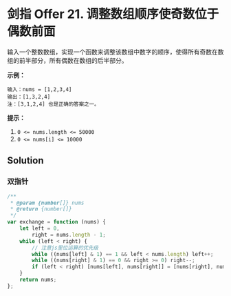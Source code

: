 # 剑指 Offer 21. 调整数组顺序使奇数位于偶数前面

输入一个整数数组，实现一个函数来调整该数组中数字的顺序，使得所有奇数在数组的前半部分，所有偶数在数组的后半部分。

**示例：**

```
输入：nums = [1,2,3,4]
输出：[1,3,2,4]
注：[3,1,2,4] 也是正确的答案之一。
```

**提示：**

1. `0 <= nums.length <= 50000`
2. `0 <= nums[i] <= 10000`

## Solution

### 双指针

```javascript
/**
 * @param {number[]} nums
 * @return {number[]}
 */
var exchange = function (nums) {
    let left = 0,
        right = nums.length - 1;
    while (left < right) {
        // 注意js里位运算的优先级
        while ((nums[left] & 1) == 1 && left < nums.length) left++;
        while ((nums[right] & 1) == 0 && right >= 0) right--;
        if (left < right) [nums[left], nums[right]] = [nums[right], nums[left]];
    }
    return nums;
};
```
